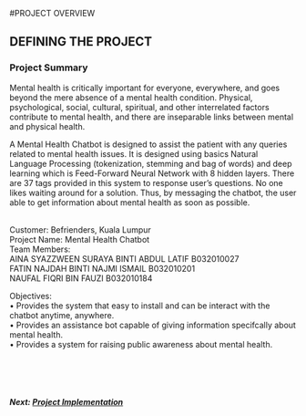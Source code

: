 #PROJECT OVERVIEW

## DEFINING THE PROJECT

### Project Summary

Mental health is critically important for everyone, everywhere, and goes beyond the mere absence of a mental health condition. Physical, psychological, social, cultural, spiritual, and other interrelated factors contribute to mental health, and there are inseparable links between mental and physical health.

A Mental Health Chatbot is designed to assist the patient with any queries related to mental health issues. It is designed using basics Natural Language Processing (tokenization, stemming and bag of words) and deep learning which is Feed-Forward Neural Network with 8 hidden layers.  There are 37 tags provided in this system to response user’s questions. No one likes waiting around for a solution. Thus, by messaging the chatbot, the user able to get information about mental health as soon as possible.

<br>Customer: Befrienders, Kuala Lumpur
<br>Project Name:  Mental Health Chatbot
<br>Team Members:
<br>AINA SYAZZWEEN SURAYA BINTI ABDUL LATIF B032010027
<br>FATIN NAJDAH BINTI NAJMI ISMAIL B032010201
<br>NAUFAL FIQRI BIN FAUZI   B032010184

Objectives:
<br>•	Provides the system that easy to install and can be interact with the chatbot anytime, anywhere.
<br>•	Provides an assistance bot capable of giving information specifcally about mental health.
<br>•	Provides a system for raising public awareness about mental health.

<br><br><br>
##### Next: [Project Implementation](B-PROJECT_PLANNING.md)